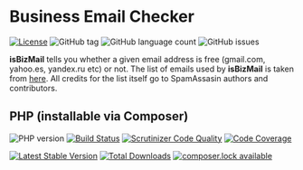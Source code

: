 Business Email Checker
=========================

[![License](https://poser.pugx.org/salaros/free-mailchecker/license)](https://packagist.org/packages/salaros/free-mailchecker)
![GitHub tag](https://img.shields.io/github/tag/salaros/free-mailchecker.svg)
![GitHub language count](https://img.shields.io/github/languages/count/salaros/free-mailchecker.svg)
![GitHub issues](https://img.shields.io/github/issues/salaros/free-mailchecker.svg)

**isBizMail** tells you whether a given email address is free (gmail.com, yahoo.es, yandex.ru etc) or not.
The list of emails used by **isBizMail**  is taken from [here](http://svn.apache.org/repos/asf/spamassassin/trunk/rules/20_freemail_domains.cf).
All credits for the list itself go to SpamAssasin authors and contributors.

## PHP (installable via Composer) ##

![PHP version](https://img.shields.io/badge/PHP%20version-5.4.+%20|%207.0+-blue.svg)
[![Build Status](https://scrutinizer-ci.com/g/salaros/free-mailchecker/badges/build.png?b=master)](https://scrutinizer-ci.com/g/salaros/free-mailchecker/build-status/master)
[![Scrutinizer Code Quality](https://scrutinizer-ci.com/g/salaros/free-mailchecker/badges/quality-score.png?b=master)](https://scrutinizer-ci.com/g/salaros/free-mailchecker/?branch=master)
[![Code Coverage](https://scrutinizer-ci.com/g/salaros/free-mailchecker/badges/coverage.png?b=master)](https://scrutinizer-ci.com/g/salaros/free-mailchecker/?branch=master)

[![Latest Stable Version](https://poser.pugx.org/salaros/free-mailchecker/version)](https://packagist.org/packages/salaros/free-mailchecker)
[![Total Downloads](https://poser.pugx.org/salaros/free-mailchecker/downloads)](https://packagist.org/packages/salaros/free-mailchecker)
[![composer.lock available](https://poser.pugx.org/salaros/free-mailchecker/composerlock)](https://packagist.org/packages/salaros/free-mailchecker)

